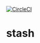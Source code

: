 [![CircleCI](https://circleci.com/gh/mkallies/stash-v2.svg?style=svg)](https://circleci.com/gh/mkallies/stash-v2)

# stash

